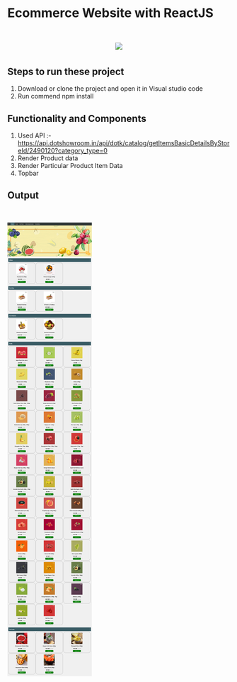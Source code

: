 # Ecommerce Website with ReactJS



<h1 align="center"> <center><img src="https://github.com/manavshah123/Ecommerce_Website_ReactJS/blob/main/OP/animation_500_kzwfafjh.gif"  width="400"></h1>

## Steps to run these project
1. Download or clone the project and open it in Visual studio code
2. Run commend npm install
  
## Functionality and Components
  1. Used API :- https://api.dotshowroom.in/api/dotk/catalog/getItemsBasicDetailsByStoreId/2490120?category_type=0
  2. Render Product data
  3. Render Particular Product Item Data
  4. Topbar
  
## Output
<br>
<p float="left">
  <img src="https://github.com/manavshah123/Ecommerce_Website_ReactJS/blob/main/OP/Image%202.png"/>
</p>
